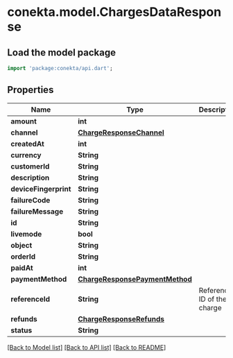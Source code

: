# conekta.model.ChargesDataResponse

## Load the model package
```dart
import 'package:conekta/api.dart';
```

## Properties
Name | Type | Description | Notes
------------ | ------------- | ------------- | -------------
**amount** | **int** |  | [optional] 
**channel** | [**ChargeResponseChannel**](ChargeResponseChannel.md) |  | [optional] 
**createdAt** | **int** |  | [optional] 
**currency** | **String** |  | [optional] 
**customerId** | **String** |  | [optional] 
**description** | **String** |  | [optional] 
**deviceFingerprint** | **String** |  | [optional] 
**failureCode** | **String** |  | [optional] 
**failureMessage** | **String** |  | [optional] 
**id** | **String** |  | [optional] 
**livemode** | **bool** |  | [optional] 
**object** | **String** |  | [optional] 
**orderId** | **String** |  | [optional] 
**paidAt** | **int** |  | [optional] 
**paymentMethod** | [**ChargeResponsePaymentMethod**](ChargeResponsePaymentMethod.md) |  | [optional] 
**referenceId** | **String** | Reference ID of the charge | [optional] 
**refunds** | [**ChargeResponseRefunds**](ChargeResponseRefunds.md) |  | [optional] 
**status** | **String** |  | [optional] 

[[Back to Model list]](../README.md#documentation-for-models) [[Back to API list]](../README.md#documentation-for-api-endpoints) [[Back to README]](../README.md)


